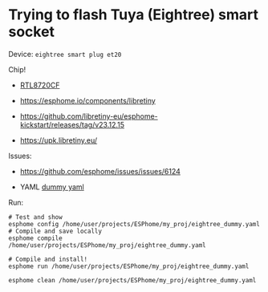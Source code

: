 # Trying to flash Tuya (Eightree) smart socket

Device: `eightree smart plug et20`

Chip!
- [RTL8720CF](eightree-smart-plug-et20.png)


- https://esphome.io/components/libretiny
- https://github.com/libretiny-eu/esphome-kickstart/releases/tag/v23.12.15
- https://upk.libretiny.eu/

Issues:
- https://github.com/esphome/issues/issues/6124


- YAML
[dummy yaml](../../my_proj/eightree_dummy.yaml)


Run:

```shell
# Test and show
esphome config /home/user/projects/ESPhome/my_proj/eightree_dummy.yaml
# Compile and save locally
esphome compile /home/user/projects/ESPhome/my_proj/eightree_dummy.yaml

# Compile and install!
esphome run /home/user/projects/ESPhome/my_proj/eightree_dummy.yaml

esphome clean /home/user/projects/ESPhome/my_proj/eightree_dummy.yaml
```